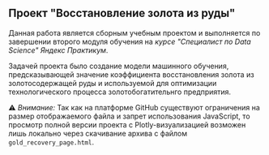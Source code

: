 ## Проект "Восстановление золота из руды"
Данная работа является сборным учебным проектом и выполняется по завершении второго модуля обучения на _курсе "Специалист по Data Science"_  _Яндекс Практикум_.  

Задачей проекта было создание модели машинного обучения, предсказывающей значение коэффициента восстановления золота из золотосодержащей руды и используемой для оптимизации технологического процесса золотобогатительнго предприятия.  

⚠ _Внимание:_ Так как на платформе GitHub существуют ограничения на размер отображаемого файла и запрет использования JavaScript, то просмотр полной версии проекта с Plotly-визуализацией возможен лишь локально через скачивание архива с файлом `gold_recovery_page.html`.
